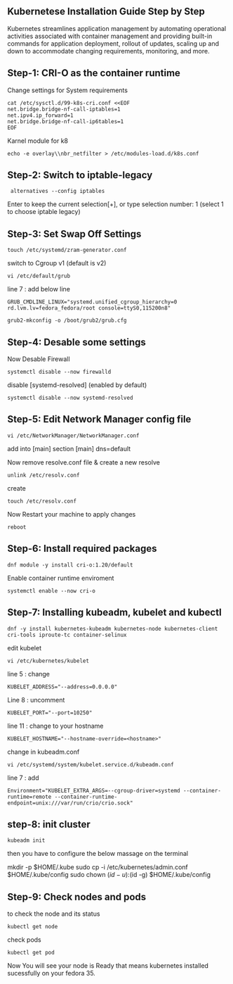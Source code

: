 Kubernetese Installation Guide Step by Step
--------------------------------------

Kubernetes streamlines application management by automating operational activities associated with container management and providing built-in commands for application deployment, rollout of updates, scaling up and down to accommodate changing requirements, monitoring, and more. 

## Step-1: CRI-O as the container runtime

Change settings for System requirements

```
cat /etc/sysctl.d/99-k8s-cri.conf <<EOF
net.bridge.bridge-nf-call-iptables=1
net.ipv4.ip_forward=1
net.bridge.bridge-nf-call-ip6tables=1
EOF
```
Karnel module for k8

```
echo -e overlay\\nbr_netfilter > /etc/modules-load.d/k8s.conf
```
## Step-2: Switch to iptable-legacy

```
 alternatives --config iptables
```
Enter to keep the current selection[+], or type selection number: 1 (select 1 to choose iptable legacy)

## Step-3: Set Swap Off Settings

```
touch /etc/systemd/zram-generator.conf
```
switch to Cgroup v1 (default is v2)

```
vi /etc/default/grub
```
line 7 : add below line
```
GRUB_CMDLINE_LINUX="systemd.unified_cgroup_hierarchy=0 rd.lvm.lv=fedora_fedora/root console=ttyS0,115200n8"
```
```
grub2-mkconfig -o /boot/grub2/grub.cfg
```

## Step-4: Desable some settings
Now Desable Firewall

```
systemctl disable --now firewalld
```
disable [systemd-resolved] (enabled by default)
```
systemctl disable --now systemd-resolved
```
## Step-5: Edit Network Manager config file

```
vi /etc/NetworkManager/NetworkManager.conf
```
add into [main] section
[main]
dns=default

Now remove resolve.conf file & create a new resolve

```
unlink /etc/resolv.conf
```
create

```
touch /etc/resolv.conf
```
Now Restart your machine to apply changes

```
reboot
```

## Step-6: Install required packages

```
dnf module -y install cri-o:1.20/default
```

Enable container runtime enviroment

```
systemctl enable --now cri-o
```
## Step-7: Installing kubeadm, kubelet and kubectl

```
dnf -y install kubernetes-kubeadm kubernetes-node kubernetes-client cri-tools iproute-tc container-selinux
```

edit kubelet

```
vi /etc/kubernetes/kubelet
```
line 5 : change
```
KUBELET_ADDRESS="--address=0.0.0.0"
```
Line 8 : uncomment
```
KUBELET_PORT="--port=10250"
```
line 11 : change to your hostname
```
KUBELET_HOSTNAME="--hostname-override=<hostname>"
```
change in kubeadm.conf
```
vi /etc/systemd/system/kubelet.service.d/kubeadm.conf
```
line 7 : add
```
Environment="KUBELET_EXTRA_ARGS=--cgroup-driver=systemd --container-runtime=remote --container-runtime-endpoint=unix:///var/run/crio/crio.sock"
```
## step-8: init cluster

```
kubeadm init
```
then you have to configure the below massage on the terminal


  mkdir -p $HOME/.kube
  sudo cp -i /etc/kubernetes/admin.conf $HOME/.kube/config
  sudo chown $(id -u):$(id -g) $HOME/.kube/config

## Step-9: Check nodes and pods

to check the node and its status

```
kubectl get node
```
check pods

```
kubectl get pod
```
Now You will see your node is Ready that means kubernetes installed sucessfully on your fedora 35.
